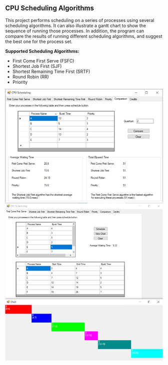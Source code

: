 ## CPU Scheduling Algorithms
This project performs scheduling on a series of processes using several scheduling algorithms. It can also illustrate a gantt chart to show the sequence of running those processes. In addition, the program can compare the results of running different scheduling algorithms, and suggest the best one for the process set.

**Supported Scheduling Algorithms:**
 * First Come First Serve (FSFC)
 * Shortest Job First (SJF)
 * Shortest Remaining Time First (SRTF)
 * Round Robin (RR)
 * Priority

<img src="comparison-tab.jpg" alt="drawing" width="600"/>

<img src="fcfs-sample.jpg" alt="drawing" width="600"/>



